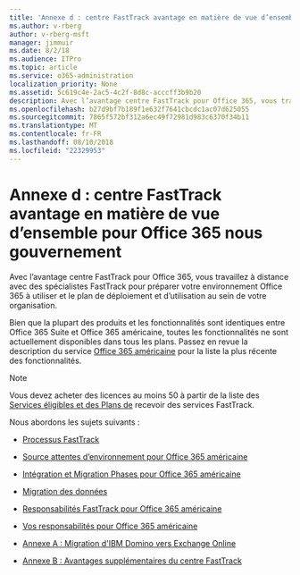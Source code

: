 ```yaml
---
title: 'Annexe d : centre FastTrack avantage en matière de vue d’ensemble pour Office 365 nous gouvernement'
ms.author: v-rberg
author: v-rberg-msft
manager: jimmuir
ms.date: 8/2/18
ms.audience: ITPro
ms.topic: article
ms.service: o365-administration
localization_priority: None
ms.assetid: 5c619c4e-2ac5-4c2f-8d8c-acccff3b9b20
description: Avec l’avantage centre FastTrack pour Office 365, vous travaillez à distance avec des spécialistes FastTrack pour préparer votre environnement Office 365 à utiliser et le plan de déploiement et d’utilisation au sein de votre organisation.
ms.openlocfilehash: b27d9bf7b189f1e632f7641cbcdc1ac07d625055
ms.sourcegitcommit: 7865f572bf312a6ec49f72981d983c6370f34b11
ms.translationtype: MT
ms.contentlocale: fr-FR
ms.lasthandoff: 08/10/2018
ms.locfileid: "22329953"
---
```

# <a name="appendix-d-fasttrack-center-benefit-overview-for-office-365-us-government"></a>Annexe d : centre FastTrack avantage en matière de vue d’ensemble pour Office 365 nous gouvernement

Avec l’avantage centre FastTrack pour Office 365, vous travaillez à distance avec des spécialistes FastTrack pour préparer votre environnement Office 365 à utiliser et le plan de déploiement et d’utilisation au sein de votre organisation. 
  
Bien que la plupart des produits et les fonctionnalités sont identiques entre Office 365 Suite et Office 365 américaine, toutes les fonctionnalités ne sont actuellement disponibles dans tous les plans. Passez en revue la description du service [Office 365 américaine](https://aka.ms/aboutgovcloud) pour la liste la plus récente des fonctionnalités.

> [!NOTE]
>Vous devez acheter des licences au moins 50 à partir de la liste des [Services éligibles et des Plans de](eligible-services-and-plans.md) recevoir des services FastTrack.  

Nous abordons les sujets suivants :

- [Processus FastTrack](fasttrack-process.md)
    
- [Source attentes d’environnement pour Office 365 américaine](US-Gov-appendix-source-environment-expectations.md)
    
- [Intégration et Migration Phases pour Office 365 américaine](US-Gov-appendix-onboarding-and-migration.md)

- [Migration des données](data-migration.md)
    
- [Responsabilités FastTrack pour Office 365 américaine](US-Gov-appendix-fasttrack-responsibilities.md)
    
- [Vos responsabilités pour Office 365 américaine](US-Gov-appendix-your-responsibilities.md)
 
- [Annexe A : Migration d'IBM Domino vers Exchange Online](from-ibm-domino-to-exchange-online.md)
    
- [Annexe B : Avantages supplémentaires du centre FastTrack](fasttrack-additional-benefits.md)


